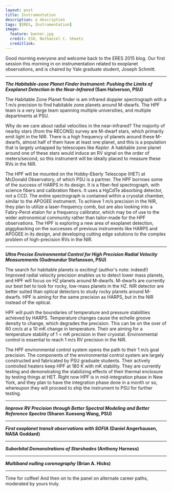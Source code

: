 ```yaml
---
layout: post
title: Instrumentation
description: a description 
tags: [ERES, Instrumentation]
image:
  feature: banner.jpg
  credit: ESO, Nathaniel C. Sheetz
  creditlink: 
---
```

Good morning everyone and welcome back to the ERES 2015 blog. Our first session this morning in on instrumentation related to exoplanet observations, and is chaired by Yale graduate student, Joseph Schmitt.

---
***The Habitable-zone Planet Finder Instrument: Pushing the Limits of Exoplanet Detection in the Near-Infrared* (Sam Halverson, PSU)**

The Habitable Zone Planet finder is am infrared doppler spectrograph with a 1 m/s precision to find habitable zone planets around M-dwarfs. The HPF team is a very large team spanning multiple universities, and multiple departments at PSU.

Why do we care about radial velocities in the near-infrared? The majority of nearby stars (from the RECONS) survey are M-dwarf stars, which primarily emit light in the NIR. There is a high frequency of planets around these M-dwarfs, almost half of them have at least one planet, and this is a population that is largely untapped by telescopes like *Kepler.* A habitable zone planet around one of these stars would induce an RV signal on the order of meters/second, so this instrument will be ideally placed to measure these RVs in the NIR.

The HPF will be mounted on the Hobby-Eberly Telescope (HET) at McDonald Observatory, of which PSU is a partner. The HPF borrows some of the success of HARPS in its design. It is a fiber-fed spectrograph, with science fibers and calibration fibers. It uses a HgCdTe absorbing detector, not a CCD. The entire spectrograph is contained within a cryostat chamber, similar to the APOGEE instrument. To achieve 1 m/s precision in the NIR, they plan to utilize a laser-frequency comb, but are also looking into a Fabry-Perot etalon for a frequency calibrator, which may be of use to the wider astronomical community rather than tailor-made for the HPF observations. The HPF is exploring a new area of exoplanet detection, piggybacking on the successes of previous instruments like HARPS and APOGEE in its design, and developing cutting edge solutions to the complex problem of high-precision RVs in the NIR.

---
***Ultra Precise Environmental Control for High Precision Radial Velocity Measurements* (Gudmundur Stefansson, PSU)**

The search for habitable planets is exciting! (author's note: indeed!) Improved radial velocity precision enables us to detect lower mass planets, and HPF will focus on HZ planets around M-dwarfs. M-dwarfs are currently our best bet to look for rocky, low-mass planets in the HZ. NIR detector are better suited than optical detectors to study rocky planets around M-dwarfs. HPF is aiming for the same precision as HARPS, but in the NIR instead of the optical.

HPF will push the boundaries of temperature and pressure stabilities achieved by HARPS. Temperature changes cause the echelle groove density to change, which degrades the precision. This can be on the over of 60 cm/s at a 10 mK change in temperature. Their are aiming for a temperature stability of 1 < mK precision in their cryostat. Environmental control is essential to reach 1 m/s RV precision in the NIR. 

The HPF environmental control system opens the path to their 1 m/s goal precision. The components of the environmental control system are largely constructed and fabricated by PSU graduate students. Their actively controlled heaters keep HPF at 180 K with mK stability. They are currently testing and demonstrating the stabilizing effects of their thermal enclosure by testing things at HET. Right now HPF is in mid-integration phase in New York, and they plan to have the integration phase done in a  month or so, whereupon they will proceed to ship the instrument to PSU for further testing.

---
***Improve RV Precision through Better Spectral Modeling and Better Reference Spectra* (Sharon Xuesong Wang, PSU)**

---
***First exoplanet transit observations with SOFIA* (Daniel Angerhausen, NASA Goddard)**

---
***Suborbital Demonstrations of Starshades* (Anthony Harness)**

---
***Multiband nulling coronography* (Brian A. Hicks)**

---
Time for coffee! And then on to the panel on alternate career paths, moderated by yours truly.